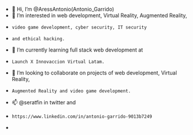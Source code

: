 - 👋 Hi, I’m @AressAntonio(Antonio_Garrido)
- 👀 I’m interested in web development, Virtual Reality, Augmented Reality, 
-     video game development, cyber security, IT security 
-     and ethical hacking.
- 🌱 I’m currently learning full stack web development at 
-     Launch X Innovaccion Virtual Latam.
- 💞️ I’m looking to collaborate on projects of web development, Virtual Reality, 
-     Augmented Reality and video game development.
- 📫 @seratfin in twitter and 
-     https://www.linkedin.com/in/antonio-garrido-9013b7249
-     

<!---
AressAntonio/AressAntonio is a ✨ special ✨ repository because its `README.md` (this file) appears on your GitHub profile.
You can click the Preview link to take a look at your changes.
--->
